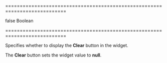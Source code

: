 ===========================================================================
<!--default-->false<!--/default-->
<!--type-->Boolean<!--/type-->
===========================================================================

<!--shortDescription-->
Specifies whether to display the **Clear** button in the widget.
<!--/shortDescription-->

<!--fullDescription-->
The **Clear** button sets the widget value to **null**.


<!--/fullDescription-->